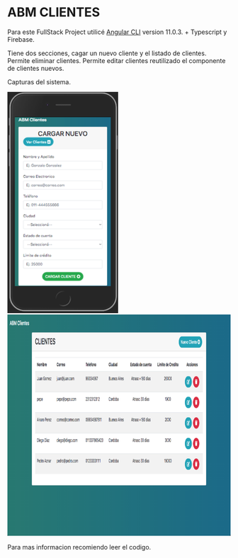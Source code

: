 # ABM CLIENTES

Para este FullStack Project utilicé [Angular CLI](https://github.com/angular/angular-cli) version 11.0.3. +  Typescript y Firebase.


Tiene dos secciones, cagar un nuevo cliente y el listado de clientes.
Permite eliminar clientes.
Permite editar clientes reutilizado el componente de clientes nuevos.


Capturas del sistema.
<div>
  <img src="https://github.com/JoniWaibs/abm-clientes/blob/master/src/assets/img/addCliente.png" width="250px" height="500px"/>
  <img src="https://github.com/JoniWaibs/abm-clientes/blob/master/src/assets/img/listaClientes.png" width="750px" height="500px"/>
</div>

Para mas informacion recomiendo leer el codigo.
